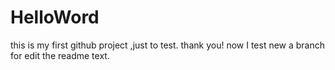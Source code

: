 # HelloWord
this is my first github project ,just to test. thank you!
now I test new a branch for edit the readme text.
